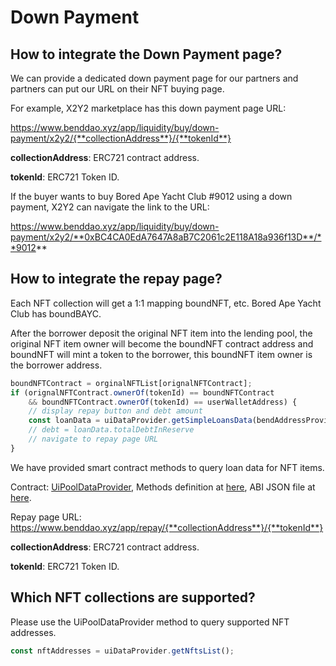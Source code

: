 # Down Payment

## How to integrate the Down Payment page?

We can provide a dedicated down payment page for our partners and partners can put our URL on their NFT buying page.

For example, X2Y2 marketplace has this down payment page URL:

https://www.benddao.xyz/app/liquidity/buy/down-payment/x2y2/{**collectionAddress**}/{**tokenId**}

**collectionAddress**: ERC721 contract address.

**tokenId**: ERC721 Token ID.

If the buyer wants to buy Bored Ape Yacht Club #9012 using a down payment, X2Y2 can navigate the link to the URL:

https://www.benddao.xyz/app/liquidity/buy/down-payment/x2y2/**0xBC4CA0EdA7647A8aB7C2061c2E118A18a936f13D**/**9012**

## How to integrate the repay page?

Each NFT collection will get a 1:1 mapping boundNFT, etc. Bored Ape Yacht Club has boundBAYC.

After the borrower deposit the original NFT item into the lending pool, the original NFT item owner will become the boundNFT contract address and boundNFT will mint a token to the borrower, this boundNFT item owner is the borrower address.

```javascript
boundNFTContract = orginalNFTList[orignalNFTContract];
if (orignalNFTContract.ownerOf(tokenId) == boundNFTContract
    && boundNFTContract.ownerOf(tokenId) == userWalletAddress) {
    // display repay button and debt amount
    const loanData = uiDataProvider.getSimpleLoansData(bendAddressProvider, orignalNFTContract, tokenId);
    // debt = loanData.totalDebtInReserve
    // navigate to repay page URL
}
```

We have provided smart contract methods to query loan data for NFT items.

Contract: [UiPoolDataProvider](https://etherscan.io/address/0x132E3E3eC6652299B235A26D601aa9C68806e3FE#readContract), Methods definition at [here](https://github.com/BendDAO/bend-lending-protocol/blob/main/contracts/interfaces/IUiPoolDataProvider.sol), ABI JSON file at [here](https://github.com/BendDAO/bend-lending-protocol/blob/main/abis/UiPoolDataProvider.json).

Repay page URL: https://www.benddao.xyz/app/repay/{**collectionAddress**}/{**tokenId**}

**collectionAddress**: ERC721 contract address.

**tokenId**: ERC721 Token ID.

## Which NFT collections are supported?

Please use the UiPoolDataProvider method to query supported NFT addresses.

```javascript
const nftAddresses = uiDataProvider.getNftsList();
```
